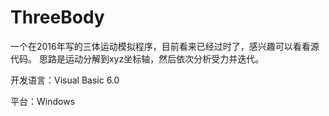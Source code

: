 # ThreeBody
一个在2016年写的三体运动模拟程序，目前看来已经过时了，感兴趣可以看看源代码。
思路是运动分解到xyz坐标轴，然后依次分析受力并迭代。

开发语言：Visual Basic 6.0

平台：Windows
